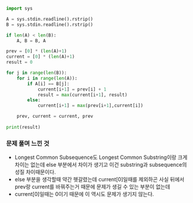 ```python
import sys

A = sys.stdin.readline().rstrip()
B = sys.stdin.readline().rstrip()

if len(A) < len(B):
    A, B = B, A

prev = [0] * (len(A)+1)
current = [0] * (len(A)+1)
result = 0

for j in range(len(B)):
    for i in range(len(A)):
        if A[i] == B[j]:
            current[i+1] = prev[i] + 1
            result = max(current[i+1], result)
        else:
            current[i+1] = max(prev[i+1],current[i])

    prev, current = current, prev
        
print(result)
```

### 문제 풀며 느낀 것
- Longest Common Subsequence도 Longest Common Substring이랑 크게 차이는 없는데 else 부분에서 차이가 생기고 이건 substring과 subsequence의 성질 차이때문이다.
- else 부분을 생각할때 약간 헷갈렸는데 current[0]일때를 제외하곤 사실 뒤에서 prev랑 current를 바꿔주는거 때문에 문제가 생길 수 있는 부분이 없는데
- current[0]일때는 0이기 때문에 이 역시도 문제가 생기지 않는다.
